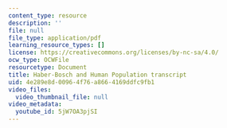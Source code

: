 ```yaml
---
content_type: resource
description: ''
file: null
file_type: application/pdf
learning_resource_types: []
license: https://creativecommons.org/licenses/by-nc-sa/4.0/
ocw_type: OCWFile
resourcetype: Document
title: Haber-Bosch and Human Population transcript
uid: 4e289e8d-0096-4f76-a866-4169ddfc9fb1
video_files:
  video_thumbnail_file: null
video_metadata:
  youtube_id: 5jW7OA3pjSI
---
```

